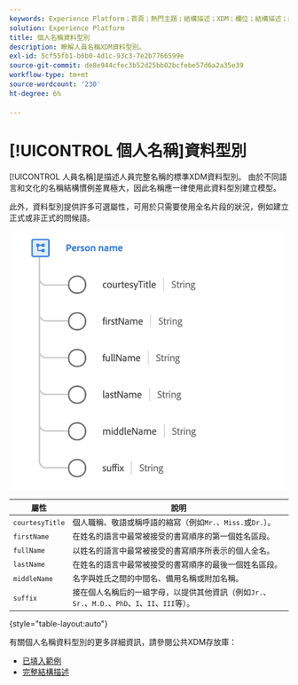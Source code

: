 ```yaml
---
keywords: Experience Platform；首頁；熱門主題；結構描述；XDM；欄位；結構描述；結構描述；fullName；xdm：fullName；人員名稱；名稱；資料型別；資料型別；
solution: Experience Platform
title: 個人名稱資料型別
description: 瞭解人員名稱XDM資料型別。
exl-id: 5cf55fb1-b6b0-4d1c-93c3-7e2b7766599e
source-git-commit: de8e944cfec3b52d25bb02bcfebe57d6a2a35e39
workflow-type: tm+mt
source-wordcount: '230'
ht-degree: 6%

---
```


# [!UICONTROL 個人名稱]資料型別

[!UICONTROL 人員名稱]是描述人員完整名稱的標準XDM資料型別。 由於不同語言和文化的名稱結構慣例差異極大，因此名稱應一律使用此資料型別建立模型。

此外，資料型別提供許多可選屬性，可用於只需要使用全名片段的狀況，例如建立正式或非正式的問候語。

<img src="../images/data-types/person-name.png" width="500" /><br />

| 屬性 | 說明 |
| --- | --- |
| `courtesyTitle` | 個人職稱、敬語或稱呼語的縮寫（例如`Mr.`、`Miss.`或`Dr.`）。 |
| `firstName` | 在姓名的語言中最常被接受的書寫順序的第一個姓名區段。 |
| `fullName` | 以姓名的語言中最常被接受的書寫順序所表示的個人全名。 |
| `lastName` | 在姓名的語言中最常被接受的書寫順序的最後一個姓名區段。 |
| `middleName` | 名字與姓氏之間的中間名、備用名稱或附加名稱。 |
| `suffix` | 接在個人名稱后的一組字母，以提供其他資訊（例如`Jr.`、`Sr.`、`M.D.`、`PhD`、`I`、`II`、`III`等）。 |

{style="table-layout:auto"}

有關個人名稱資料型別的更多詳細資訊，請參閱公共XDM存放庫：

* [已填入範例](https://github.com/adobe/xdm/blob/master/components/datatypes/person/person-name.example.1.json)
* [完整結構描述](https://github.com/adobe/xdm/blob/master/components/datatypes/person/person-name.schema.json)
